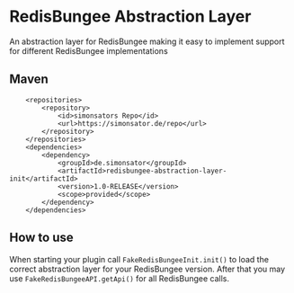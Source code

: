 # RedisBungee Abstraction Layer

An abstraction layer for RedisBungee making it easy to implement support for different RedisBungee implementations

## Maven

```
	<repositories>
		<repository>
			<id>simonsators Repo</id>
			<url>https://simonsator.de/repo</url>
		</repository>
	</repositories>
	<dependencies>
		<dependency>
			<groupId>de.simonsator</groupId>
			<artifactId>redisbungee-abstraction-layer-init</artifactId>
			<version>1.0-RELEASE</version>
			<scope>provided</scope>
		</dependency>
	</dependencies>
```

## How to use

When starting your plugin call ```FakeRedisBungeeInit.init()``` to load the correct abstraction layer for your
RedisBungee version. After that you may use ```FakeRedisBungeeAPI.getApi()``` for all RedisBungee calls.